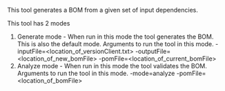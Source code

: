 This tool generates a BOM from a given set of input dependencies.

This tool has 2 modes
1. Generate mode - When run in this mode the tool generates the BOM. This is also the default mode.
Arguments to run the tool in this mode.
        -inputFile=<location_of_versionClient.txt> -outputFile=<location_of_new_bomFile> -pomFile=<location_of_current_bomFile>
2. Analyze mode - When run in this mode the tool validates the BOM. 
Arguments to run the tool in this mode.
        -mode=analyze -pomFile=<location_of_bomFile>
